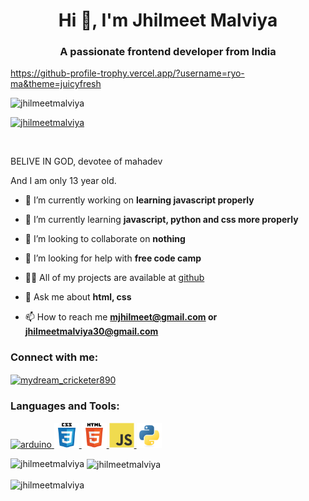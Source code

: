 <h1 align="center">Hi 👋, I'm Jhilmeet Malviya</h1>
<h3 align="center">A passionate frontend developer from India</h3>

https://github-profile-trophy.vercel.app/?username=ryo-ma&theme=juicyfresh

<p align="left"> <img src="https://komarev.com/ghpvc/?username=jhilmeetmalviya&label=Profile%20views&color=0e75b6&style=flat" alt="jhilmeetmalviya" /> </p>

<p align="left"> <a href="https://github.com/ryo-ma/github-profile-trophy"><img src="https://github-profile-trophy.vercel.app/?username=jhilmeetmalviya" alt="jhilmeetmalviya" /></a> </p>

<p align="left"> <a href="https://twitter.com/" target="blank"><img src="https://img.shields.io/twitter/follow/?logo=twitter&style=for-the-badge" alt="" /></a> </p>

BELIVE IN GOD, devotee of mahadev

And I am only 13 year old.

- 🔭 I’m currently working on **learning javascript properly**

- 🌱 I’m currently learning **javascript, python and css more properly**

- 👯 I’m looking to collaborate on **nothing**

- 🤝 I’m looking for help with **free code camp**

- 👨‍💻 All of my projects are available at [github](github)

- 💬 Ask me about **html, css**

- 📫 How to reach me **mjhilmeet@gmail.com or jhilmeetmalviya30@gmail.com**

<h3 align="left">Connect with me:</h3>
<p align="left">
<a href="https://instagram.com/mydream_cricketer890" target="blank"><img align="center" src="https://raw.githubusercontent.com/rahuldkjain/github-profile-readme-generator/master/src/images/icons/Social/instagram.svg" alt="mydream_cricketer890" height="30" width="40" /></a>
</p>

<h3 align="left">Languages and Tools:</h3>
<p align="left"> <a href="https://www.arduino.cc/" target="_blank" rel="noreferrer"> <img src="https://cdn.worldvectorlogo.com/logos/arduino-1.svg" alt="arduino" width="40" height="40"/> </a> <a href="https://www.w3schools.com/css/" target="_blank" rel="noreferrer"> <img src="https://raw.githubusercontent.com/devicons/devicon/master/icons/css3/css3-original-wordmark.svg" alt="css3" width="40" height="40"/> </a> <a href="https://www.w3.org/html/" target="_blank" rel="noreferrer"> <img src="https://raw.githubusercontent.com/devicons/devicon/master/icons/html5/html5-original-wordmark.svg" alt="html5" width="40" height="40"/> </a> <a href="https://developer.mozilla.org/en-US/docs/Web/JavaScript" target="_blank" rel="noreferrer"> <img src="https://raw.githubusercontent.com/devicons/devicon/master/icons/javascript/javascript-original.svg" alt="javascript" width="40" height="40"/> </a> <a href="https://www.python.org" target="_blank" rel="noreferrer"> <img src="https://raw.githubusercontent.com/devicons/devicon/master/icons/python/python-original.svg" alt="python" width="40" height="40"/> </a> </p>

<p><img align="left" src="https://github-readme-stats.vercel.app/api/top-langs?username=jhilmeetmalviya&show_icons=true&locale=en&layout=compact" alt="jhilmeetmalviya" /></p>

<p>&nbsp;<img align="center" src="https://github-readme-stats.vercel.app/api?username=jhilmeetmalviya&show_icons=true&locale=en" alt="jhilmeetmalviya" /></p>

<p><img align="center" src="https://github-readme-streak-stats.herokuapp.com/?user=jhilmeetmalviya&" alt="jhilmeetmalviya" /></p>
